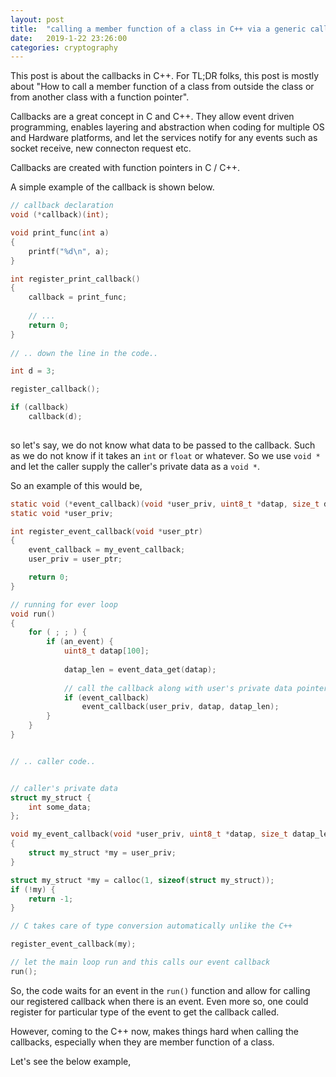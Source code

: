 ```yaml
---
layout: post
title:  "calling a member function of a class in C++ via a generic callback"
date:   2019-1-22 23:26:00
categories: cryptography
---
```


This post is about the callbacks in C++. For TL;DR folks, this post is mostly about "How to call a member function of a class from outside the class or from another class with a function pointer".

Callbacks are a great concept in C and C++. They allow event driven programming, enables layering and abstraction when coding for multiple OS and Hardware platforms, and let the services notify for any events such as socket receive, new connecton request etc.

Callbacks are created with function pointers in C / C++.

A simple example of the callback is shown below.

```c
// callback declaration
void (*callback)(int);

void print_func(int a)
{
    printf("%d\n", a);
}

int register_print_callback()
{
    callback = print_func;
 
    // ...
    return 0;
}
    
// .. down the line in the code..

int d = 3;

register_callback();

if (callback)
    callback(d);
    
```

so let's say, we do not know what data to be passed to the callback. Such as we do not know if it takes an `int` or `float` or whatever. So we use `void *` and let the caller supply the caller's private data as a `void *`.

So an example of this would be,

```c
static void (*event_callback)(void *user_priv, uint8_t *datap, size_t datap_len);
static void *user_priv;

int register_event_callback(void *user_ptr)
{
    event_callback = my_event_callback;
    user_priv = user_ptr;

    return 0;
}

// running for ever loop
void run()
{
    for ( ; ; ) {
        if (an_event) {
            uint8_t datap[100];
        
            datap_len = event_data_get(datap);
        
            // call the callback along with user's private data pointer
            if (event_callback)
                event_callback(user_priv, datap, datap_len);
        }
    }
}


// .. caller code..


// caller's private data
struct my_struct {
    int some_data;
};

void my_event_callback(void *user_priv, uint8_t *datap, size_t datap_len)
{
    struct my_struct *my = user_priv;
}

struct my_struct *my = calloc(1, sizeof(struct my_struct));
if (!my) {
    return -1;
}

// C takes care of type conversion automatically unlike the C++

register_event_callback(my);

// let the main loop run and this calls our event callback
run();

```

So, the code waits for an event in the `run()` function and allow for calling our registered callback when there is an event. Even more so, one could register for particular type of the event to get the callback called.


However, coming to the C++ now, makes things hard when calling the callbacks, especially when they are member function of a class.


Let's see the below example,

<script src="https://gist.github.com/DevNaga/ae14e8148c462c441a495f738b6b9581.js"></script>




















